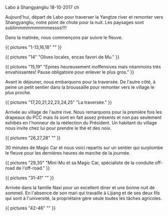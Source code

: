 Labo à Shangyangliu 
18-10-2017
ch

Aujourd'hui, départ de Labo pour traverser la Yangtze river et remonter vers Shangyangliu, notre point de chute pour la nuit. Les paysages sont sublimmmmmmmmmessss!!!!

Dans la matinée, nous commençons par suivre le fleuve.

{{ pictures "1-13,16,18" "" }}

{{ pictures "14" "Olives locales, encas favori de Mu." }}

{{ pictures "15,19" "Epines heureusement inoffensives mais néanmoins très envahissantes! Pause obligatoire pour enlever le plus gros." }}

Avant le déjeuner, nous embarquons pour la traversée. De l'autre côté, à peine un petit sentier dans la broussaille pour remonter vers le village le plus proche.

{{ pictures "17,20,21,22,23,24,25" "La traversée." }}

Arrivée au village de l'autre rive. Nous remarquons pour la première fois les drapeaux du PCC mais ils sont en fait assez présents et non pas seulement exhibés en l'honneur de la réélection du Président. Un habitant du village nous invite chez lui pour prendre le thé et des noix.

{{ pictures "26,27,28" "" }}

30 minutes de Magic Car et nous voici repartis sur un sentier qui surplombe le fleuve pour les dernières heures de marche de la journée.

{{ pictures "29,30" "Mini-Mu et sa Magic Car, spécialiste de la conduite off-road de l'off-road." }}

{{ pictures "31-41" "" }}

Arrivée dans la famille Naxi pour un excellent diner et une bonne nuit de sommeil. En l'absence de son mari qui travaille à Lijiang et de ses deux fils qui sont à l'université, la propriétaire gère seule toutes les tâches agricoles.

{{ pictures "42-46" "" }}
